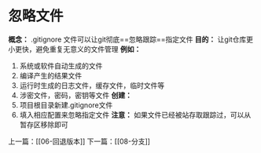 # 忽略文件
**概念：** .gitignore 文件可以让git彻底==忽略跟踪==指定文件
**目的：** 让git仓库更小更快，避免重复无意义的文件管理
**例如：**
1. 系统或软件自动生成的文件
2. 编译产生的结果文件
3. 运行时生成的日志文件，缓存文件，临时文件等
4. 涉密文件，密码，密钥等文件
**创建：**
1. 项目根目录新建.gitignore文件
2. 填入相应配置来忽略指定文件
**注意：** 如果文件已经被站存取跟踪过，可以从暂存区移除即可


上一篇：[[06-回退版本]]
下一篇：[[08-分支]]